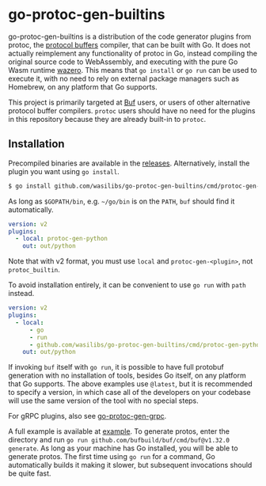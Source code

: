 # go-protoc-gen-builtins

go-protoc-gen-builtins is a distribution of the code generator plugins from protoc, the
[protocol buffers][1] compiler, that can be built with Go. It does not actually reimplement any
functionality of protoc in Go, instead compiling the original source code to WebAssembly, and
executing with the pure Go Wasm runtime [wazero][2]. This means that `go install` or `go run`
can be used to execute it, with no need to rely on external package managers such as Homebrew,
on any platform that Go supports.

This project is primarily targeted at [Buf][3] users, or users of other alternative protocol buffer
compilers. `protoc` users should have no need for the plugins in this repository because they are
already built-in to `protoc`.

## Installation

Precompiled binaries are available in the [releases](https://github.com/wasilibs/go-protoc-gen-builtins/releases).
Alternatively, install the plugin you want using `go install`.

```bash
$ go install github.com/wasilibs/go-protoc-gen-builtins/cmd/protoc-gen-python@latest
```

As long as `$GOPATH/bin`, e.g. `~/go/bin` is on the `PATH`, `buf` should find it automatically.

```yaml
version: v2
plugins:
  - local: protoc-gen-python
    out: out/python
```

Note that with v2 format, you must use `local` and `protoc-gen-<plugin>`, not `protoc_builtin`.

To avoid installation entirely, it can be convenient to use `go run` with `path` instead.

```yaml
version: v2
plugins:
  - local:
      - go
      - run
      - github.com/wasilibs/go-protoc-gen-builtins/cmd/protoc-gen-python@latest
    out: out/python
```

If invoking `buf` itself with `go run`, it is possible to have full protobuf generation with no
installation of tools, besides Go itself, on any platform that Go supports. The above examples use
`@latest`, but it is recommended to specify a version, in which case all of the developers on your
codebase will use the same version of the tool with no special steps.

For gRPC plugins, also see [go-protoc-gen-grpc][4].

A full example is available at [example](./example/). To generate protos, enter the directory and run
`go run github.com/bufbuild/buf/cmd/buf@v1.32.0 generate`. As long as your machine has Go installed,
you will be able to generate protos. The first time using `go run` for a command, Go automatically builds
it making it slower, but subsequent invocations should be quite fast.

[1]: https://protobuf.dev/
[2]: https://wazero.io/
[3]: https://buf.build/
[4]: https://github.com/wasilibs/go-protoc-gen-grpc
